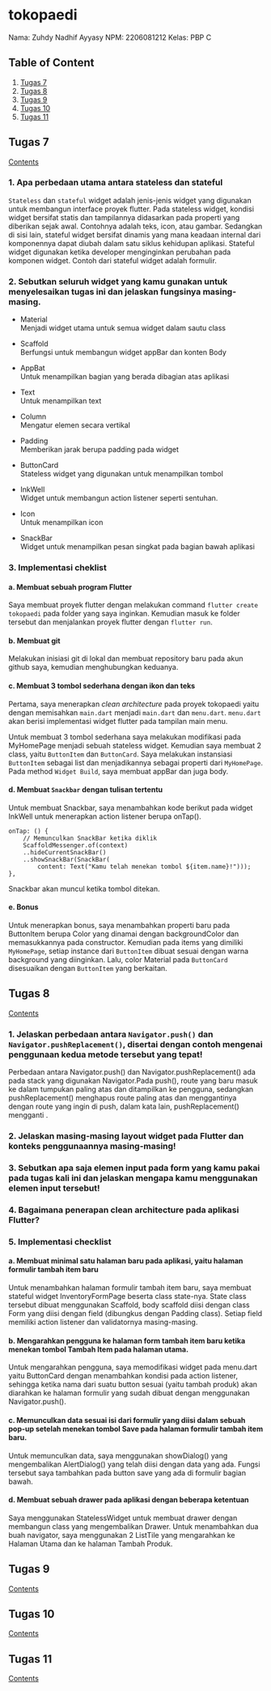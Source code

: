# tokopaedi

Nama: Zuhdy Nadhif Ayyasy
NPM: 2206081212
Kelas: PBP C

## Table of Content
1. [Tugas 7](#tugas-7)
2. [Tugas 8](#tugas-8)
3. [Tugas 9](#tugas-9)
4. [Tugas 10](#tugas-10)
5. [Tugas 11](#tugas-11)

## Tugas 7
[Contents](#table-of-content)
### 1. Apa perbedaan utama antara stateless dan stateful
`Stateless` dan `stateful` widget adalah jenis-jenis widget yang digunakan untuk membangun interface proyek flutter. Pada stateless widget, kondisi widget bersifat statis dan tampilannya didasarkan pada properti yang diberikan sejak awal. Contohnya adalah teks, icon, atau gambar. Sedangkan di sisi lain, stateful widget bersifat dinamis yang mana keadaan internal dari komponennya dapat diubah dalam satu siklus kehidupan aplikasi. Stateful widget digunakan ketika developer menginginkan perubahan pada komponen widget. Contoh dari stateful widget adalah formulir.

### 2. Sebutkan seluruh widget yang kamu gunakan untuk menyelesaikan tugas ini dan jelaskan fungsinya masing-masing.
- Material<br>Menjadi widget utama untuk semua widget dalam sautu class

- Scaffold<br>Berfungsi untuk membangun widget appBar dan konten Body

- AppBat<br>Untuk menampilkan bagian yang berada dibagian atas aplikasi

- Text<br>Untuk menampilkan text

- Column<br>Mengatur elemen secara vertikal

- Padding<br>Memberikan jarak berupa padding pada widget

- ButtonCard<br>Stateless widget yang digunakan untuk menampilkan tombol

- InkWell<br>Widget untuk membangun action listener seperti sentuhan.

- Icon<br>Untuk menampilkan icon

- SnackBar<br>Widget untuk menampilkan pesan singkat pada bagian bawah aplikasi

### 3. Implementasi cheklist

#### a. Membuat sebuah program Flutter
Saya membuat proyek flutter dengan melakukan command `flutter create tokopaedi` pada folder yang saya inginkan. Kemudian masuk ke folder tersebut dan menjalankan proyek flutter dengan `flutter run`.

#### b. Membuat git
Melakukan inisiasi git di lokal dan membuat repository baru pada akun github saya, kemudian menghubungkan keduanya.

#### c. Membuat 3 tombol sederhana dengan ikon dan teks
Pertama, saya menerapkan *clean architecture* pada proyek tokopaedi yaitu dengan memisahkan `main.dart` menjadi `main.dart` dan `menu.dart`. `menu.dart` akan berisi implementasi widget flutter pada tampilan main menu.

Untuk membuat 3 tombol sederhana saya melakukan modifikasi pada MyHomePage menjadi sebuah stateless widget. Kemudian saya membuat 2 class, yaitu `ButtonItem` dan `ButtonCard`. Saya melakukan instansiasi `ButtonItem` sebagai list dan menjadikannya sebagai properti dari `MyHomePage`. Pada method `Widget Build`, saya membuat appBar dan juga body.

#### d. Membuat `Snackbar` dengan tulisan tertentu
Untuk membuat Snackbar, saya menambahkan kode berikut pada widget InkWell untuk menerapkan action listener berupa onTap().
```(Dart)
onTap: () {
    // Memunculkan SnackBar ketika diklik
    ScaffoldMessenger.of(context)
    ..hideCurrentSnackBar()
    ..showSnackBar(SnackBar(
        content: Text("Kamu telah menekan tombol ${item.name}!")));
},
```
Snackbar akan muncul ketika tombol ditekan.

#### e. Bonus
Untuk menerapkan bonus, saya menambahkan properti baru pada ButtonItem berupa Color yang dinamai dengan backgroundColor dan memasukkannya pada constructor. Kemudian pada items yang dimiliki `MyHomePage`, setiap instance dari `ButtonItem` dibuat sesuai dengan warna background yang diinginkan. Lalu, color Material pada `ButtonCard` disesuaikan dengan `ButtonItem` yang berkaitan.

## Tugas 8
[Contents](#table-of-content)
### 1.  Jelaskan perbedaan antara `Navigator.push()` dan `Navigator.pushReplacement()`, disertai dengan contoh mengenai penggunaan kedua metode tersebut yang tepat!
Perbedaan antara Navigator.push() dan Navigator.pushReplacement() ada pada stack yang digunakan Navigator.Pada push(), route yang baru masuk ke dalam tumpukan paling atas dan ditampilkan ke pengguna, sedangkan pushReplacement() menghapus route paling atas dan menggantinya dengan route yang ingin di push, dalam kata lain, pushReplacement() mengganti .

### 2. Jelaskan masing-masing layout widget pada Flutter dan konteks penggunaannya masing-masing!


### 3. Sebutkan apa saja elemen input pada form yang kamu pakai pada tugas kali ini dan jelaskan mengapa kamu menggunakan elemen input tersebut!


### 4. Bagaimana penerapan clean architecture pada aplikasi Flutter?


### 5. Implementasi checklist
#### a. Membuat minimal satu halaman baru pada aplikasi, yaitu halaman formulir tambah item baru
Untuk menambahkan halaman formulir tambah item baru, saya membuat stateful widget InventoryFormPage beserta class state-nya. State class tersebut dibuat menggunakan Scaffold, body scaffold diisi dengan class Form yang diisi dengan field (dibungkus dengan Padding class). Setiap field memiliki action listener dan validatornya masing-masing.

#### b. Mengarahkan pengguna ke halaman form tambah item baru ketika menekan tombol Tambah Item pada halaman utama.
Untuk mengarahkan pengguna, saya memodifikasi widget pada menu.dart yaitu ButtonCard dengan menambahkan kondisi pada action listener, sehingga ketika nama dari suatu button sesuai (yaitu tambah produk) akan diarahkan ke halaman formulir yang sudah dibuat dengan menggunakan Navigator.push().

#### c. Memunculkan data sesuai isi dari formulir yang diisi dalam sebuah pop-up setelah menekan tombol Save pada halaman formulir tambah item baru.
Untuk memunculkan data, saya menggunakan showDialog() yang mengembalikan AlertDialog() yang telah diisi dengan data yang ada. Fungsi tersebut saya tambahkan pada button save yang ada di formulir bagian bawah.

#### d. Membuat sebuah drawer pada aplikasi dengan beberapa ketentuan
Saya menggunakan StatelessWidget untuk membuat drawer dengan membangun class yang mengembalikan Drawer. Untuk menambahkan dua buah navigator, saya menggunakan 2 ListTile yang mengarahkan ke Halaman Utama dan ke halaman Tambah Produk.

## Tugas 9
[Contents](#table-of-content)

## Tugas 10
[Contents](#table-of-content)

## Tugas 11
[Contents](#table-of-content)
